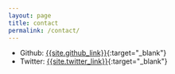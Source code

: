 ```yaml
---
layout: page
title: contact
permalink: /contact/
---
```

* Github: [{{site.github_link}}]({{site.github_link}}){:target="_blank"}
* Twitter: [{{site.twitter_link}}]({{site.twitter_link}}){:target="_blank"}
